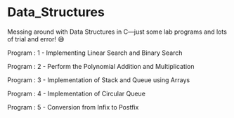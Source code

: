 # Data_Structures
Messing around with Data Structures in C—just some lab programs and lots of trial and error! 😅

Program : 1 - Implementing Linear Search and Binary Search

Program : 2 - Perform the Polynomial Addition and Multiplication

Program : 3 - Implementation of Stack and Queue using Arrays

Program : 4 - Implementation of Circular Queue

Program : 5 - Conversion from Infix to Postfix
